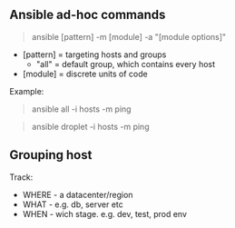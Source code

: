 ## Ansible ad-hoc commands

> ansible [pattern] -m [module] -a "[module options]"

- [pattern] = targeting hosts and groups
  - "all" = default group, which contains every host
- [module] = discrete units of code

Example:

> ansible all -i hosts -m ping

> ansible droplet -i hosts -m ping

## Grouping host

Track:

- WHERE - a datacenter/region
- WHAT - e.g. db, server etc
- WHEN - wich stage. e.g. dev, test, prod env
